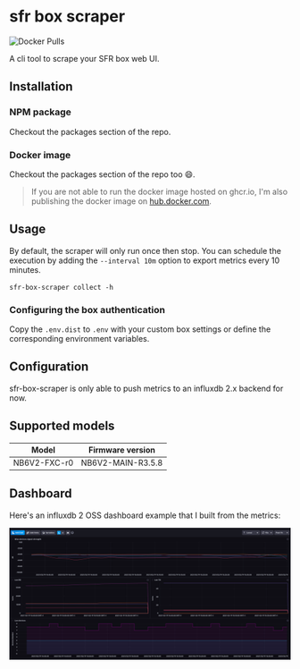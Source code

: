 # sfr box scraper

![Docker Pulls](https://img.shields.io/docker/pulls/roukien/sfr-box-scraper)

A cli tool to scrape your SFR box web UI.

## Installation

### NPM package

Checkout the packages section of the repo.

### Docker image

Checkout the packages section of the repo too :smile:.

> If you are not able to run the docker image hosted on ghcr.io, I'm also publishing the docker image on [hub.docker.com](https://hub.docker.com/r/roukien/sfr-box-scraper).

## Usage

By default, the scraper will only run once then stop.
You can schedule the execution by adding the `--interval 10m` option to export metrics every 10 minutes.

```shell
sfr-box-scraper collect -h
```

### Configuring the box authentication

Copy the `.env.dist` to `.env` with your custom box settings or define the corresponding environment variables.

## Configuration

sfr-box-scraper is only able to push metrics to an influxdb 2.x backend for now.

## Supported models

| Model | Firmware version |
| --- | --- |
| NB6V2-FXC-r0 | NB6V2-MAIN-R3.5.8 |

## Dashboard

Here's an influxdb 2 OSS dashboard example that I built from the metrics:

![influx dasbboard](assets/dashboard_example.png)
